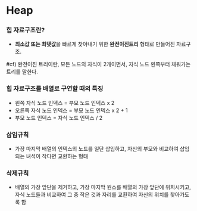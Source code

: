 
# Heap

### 힙 자료구조란?

- **최소값 또는 최댓값**을 빠르게 찾아내기 위한 **완전이진트리** 형태로 만들어진 자료구조.

#cf) 완전이진 트리이란, 모든 노드의 자식이 2개이면서, 자식 노드 왼쪽부터 채워가는 트리를 말한다.



### 힙 자료구조를 배열로 구연할 때의 특징

- 왼쪽 자식 노드 인덱스 = 부모 노드 인덱스 x 2
- 오른쪽 자식 노드 인덱스 = 부모 노드 인덱스 x 2 + 1
- 부모 노드 인덱스 = 자식 노드 인덱스 / 2


### 삽입규칙

- 가장 마지막 배열의 인덱스의 노드를 일단 삽입하고, 자신의 부모와 비교하여 삽입되는 녀석이 작다면 교환하는 형태

### 삭제규칙

- 배열의 가장 앞단을 제거하고, 가장 마지막 원소를 배열의 가장 앞단에 위치시키고, 자식 노드들과 비교하여 그 중 작은 것과 자리를 교환하여 자신의 위치를 찾아가도록 함

